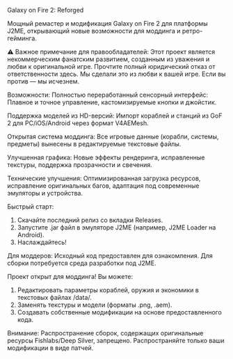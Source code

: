 Galaxy on Fire 2: Reforged

Мощный ремастер и модификация Galaxy on Fire 2 для платформы J2ME, открывающий новые возможности для моддинга и ретро-гейминга.

⚠️ Важное примечание для правообладателей: Этот проект является некоммерческим фанатским развитием, созданным из уважения и любви к оригинальной игре. Прочтите полный юридический отказ от ответственности здесь. Мы сделали это из любви к вашей игре. Если вы против — мы исчезнем.

 Возможности: Полностью переработанный сенсорный интерфейс: Плавное и точное управление, кастомизируемые кнопки и джойстик.

Поддержка моделей из HD-версий: Импорт кораблей и станций из GoF 2 для PC/iOS/Android через формат V4AEMesh.

Открытая система моддинга: Все игровые данные (корабли, системы, предметы) вынесены в редактируемые текстовые файлы.

Улучшенная графика: Новые эффекты рендеринга, исправленные текстуры, поддержка прозрачности и свечения.

Технические улучшения: Оптимизированная загрузка ресурсов, исправление оригинальных багов, адаптация под современные эмуляторы и устройства.

Быстрый старт:

1. Скачайте последний релиз со вкладки Releases.
2. Запустите .jar файл в эмуляторе J2ME (например, J2ME Loader на Android).
3. Наслаждайтесь!

Для моддеров: Исходный код предоставлен для ознакомления. Для сборки потребуется среда разработки под J2ME.

Проект открыт для моддинга! Вы можете:
1. Редактировать параметры кораблей, оружия и экономики в текстовых файлах /data/.
2. Заменять текстуры и модели (форматы .png, .aem).
3. Создавать собственные модификации на основе предоставленного кода.

Внимание: Распространение сборок, содержащих оригинальные ресурсы Fishlabs/Deep Silver, запрещено. Распространяйте только ваши модификации в виде патчей.
